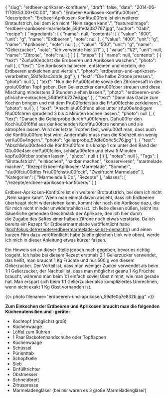 {
    "slug": "erdbeer-aprikosen-konfituere",
    "draft": false,
    "date": "2014-06-11T09:53:00+00:00",
    "title": "Erdbeer-Aprikosen-Konfit\u00fcre",
    "description": "Erdbeer-Aprikosen-Konfit\u00fcre ist ein weiterer Brotaufstrich, bei dem ich nicht \"Nein sagen kann\".",
    "featuredImage": "erdbeer-aprikosen-marmelade_59dfe0a387767.jpg",
    "author": "Gabi",
    "recipe": {
        "ingredients": [
            {
                "name": null,
                "contents": [
                    {
                        "value": "600",
                        "unit": "g",
                        "name": "Erdbeeren",
                        "note": null
                    },
                    {
                        "value": "400",
                        "unit": "g",
                        "name": "Aprikosen",
                        "note": null
                    },
                    {
                        "value": "500",
                        "unit": "g",
                        "name": "Gelierzucker",
                        "note": "ich verwende hier 2:1"
                    },
                    {
                        "value": "1\/2",
                        "unit": null,
                        "name": "Zitrone",
                        "note": null
                    }
                ]
            }
        ],
        "steps": [
            {
                "name": null,
                "contents": [
                    {
                        "text": "Zun\u00e4chst die Erdbeeren und Aprikosen waschen.",
                        "photo": null
                    },
                    {
                        "text": "Die Aprikosen halbieren, entsteinen und vierteln, die Erdbeeren entkelchen und vierteln.",
                        "photo": "erdbeeren-und-aprikosen-verarbeiten_59dfe0ac3db1e.jpg"
                    },
                    {
                        "text": "Die halbe Zitrone pressen.",
                        "photo": null
                    },
                    {
                        "text": "Nun die Fr\u00fcchte sowie den Zitronensaft in den gro\u00dfen Topf geben. Den Gelierzucker dar\u00fcber streuen und diese Mischung mindestens 3 Stunden ziehen lassen.",
                        "photo": "erdbeeren-und-pfirsiche-einkochen_59dfe91b737e6.jpg"
                    },
                    {
                        "text": "Dann das Ganze  zum Kochen bringen und mit dem P\u00fcrierstab die Fr\u00fcchte zerkleinern.",
                        "photo": null
                    },
                    {
                        "text": "Anschlie\u00dfend alles  unter st\u00e4ndigem R\u00fchren sprudelnd  3 bis 4 Minuten kochen lassen.",
                        "photo": null
                    },
                    {
                        "text": "Danach die Gelierprobe durchf\u00fchren. Daf\u00fcr den Kochl\u00f6ffel aus der kochenden Konfit\u00fcre nehmen und sie abtropfen lassen. Wird der letzte Tropfen fest, wei\u00df man, dass auch die Konfit\u00fcre fest wird. Andernfalls muss man die Kochzeit ein wenig verl\u00e4ngern.",
                        "photo": "gelierprobe_59dfe0b4c5c76.jpg"
                    },
                    {
                        "text": "Abschlie\u00dfend die Konfit\u00fcre bis knapp 1 cm unter den Rand der Gl\u00e4ser einf\u00fcllen, schlie\u00dfen und etwa 5 Minuten kopf\u00fcber stehen lassen.",
                        "photo": null
                    }
                ]
            }
        ],
        "notes": null
    },
    "Tags": [
        "Brotaufstrich",
        "einkochen",
        "haltbar machen",
        "konservieren",
        "marmelade machen",
        "Rezept Erbeer-Aprikosen-Marmelade",
        "Sommer",
        "s\u00fc\u00dfes Fr\u00fchst\u00fcck",
        "Zweifrucht Marmelade"
    ],
    "Kategorien": [
        "Marmelade &amp; Co",
        "Rezepte"
    ],
    "aliases": [
        "\/rezepte\/erdbeer-aprikosen-konfituere\/"
    ]
}

Erdbeer-Aprikosen-Konfitüre ist ein weiterer Brotaufstrich, bei dem ich nicht &#8222;Nein sagen kann&#8220;. Wenn man einmal davon absieht, dass ich Erdbeeren überhaupt nicht widerstehen kann, kommt hier noch die Aprikose dazu, die für mich nicht minder unwiderstehlich ist. Ich liebe diesen süßen, leicht ins Säuerliche gehenden Geschmack der Aprikose, den ich hier durch die Zugabe des Saftes einer halben Zitrone noch etwas verstärke. Da ich bereits ein Rezept für Erdbeermarmelade veröffentlicht habe ([kochfokus.de/rezepte/erdbeermarmelade-selbst-gemacht/][1]) und einen kurzen Film dazu veröffentlicht habe (siehe gleichen Link wie oben), werde ich mich in dieser Anleitung etwas kürzer fassen.

Ein Hinweis sei an dieser Stelle jedoch noch gegeben, bevor es richtig losgeht. Ich habe bei diesem Rezept erstmals 2:1 Gelierzucker verwendet, das heißt, man braucht 1 Kg Früchte und nur 500 g von diesem Gelierzucker. Der Vorteil ist, dass man weniger Zucker verwendet als beim 1:1 Gelierzucker, der Nachteil ist, dass man möglichst geanu 1 Kg Früchte braucht, während man beim 1:1 einfach soviel Obst nimmt, wie man gerade hat. Man erspart sich beim 1:1 Gelierzucker also kompliziertes Umrechnen, wenn nicht exakt 1 Kg Obst vorhanden ist.

{{< photo filename="erdbeeren-und-aprikosen_59dfe0a7e832b.jpg" >}}

**Zum Einkochen der Erdbeeren und Aprikosen braucht man die folgenden Küchenutensilien und -geräte:**

 * Kochtopf (möglichst groß)
 * Küchenwaage
 * Löffel zum Rühren
 * 1 Paar Backofenhandschuhe oder Topflappen
 * Küchenwaage
 * Schüssel
 * Pürierstab
 * Schöpfkelle
 * Sieb
 * Einfülltrichter
 * Obstmesser
 * Schneidbrett
 * Zitruspresse
 * Marmeladengläser (bei mir waren es 3 große Marmeladengläser)

 [1]: https://kochfokus.de/rezepte/erdbeermarmelade-selbst-gemacht/ "Anleitung: Erdbeermarmelade selber machen"